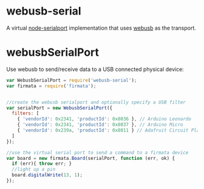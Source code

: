 webusb-serial
=============

A virtual [node-serialport](https://github.com/voodootikigod/node-serialport) implementation that uses [webusb](https://wicg.github.io/webusb/) as the transport.


# webusbSerialPort

Use webusb to send/receive data to a USB connected physical device:

```js
var WebusbSerialPort = require('webusb-serial');
var firmata = require('firmata');


//create the webusb serialport and optionally specify a USB filter
var serialPort = new WebusbSerialPort({
  filters: [
    { 'vendorId': 0x2341, 'productId': 0x8036 }, // Arduino Leonardo
    { 'vendorId': 0x2341, 'productId': 0x8037 }, // Arduino Micro
    { 'vendorId': 0x239a, 'productId': 0x8011 } // Adafruit Circuit Playground
  ]
});

//use the virtual serial port to send a command to a firmata device
var board = new firmata.Board(serialPort, function (err, ok) {
  if (err){ throw err; }
  //light up a pin
  board.digitalWrite(13, 1);
});

```


